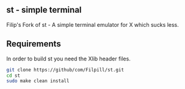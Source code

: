 st - simple terminal
------------
Filip's Fork of st - A simple terminal emulator for X which sucks less.

Requirements
------------
In order to build st you need the Xlib header files.

``` bash
git clone https://github/com/Filpill/st.git
cd st
sudo make clean install
```
